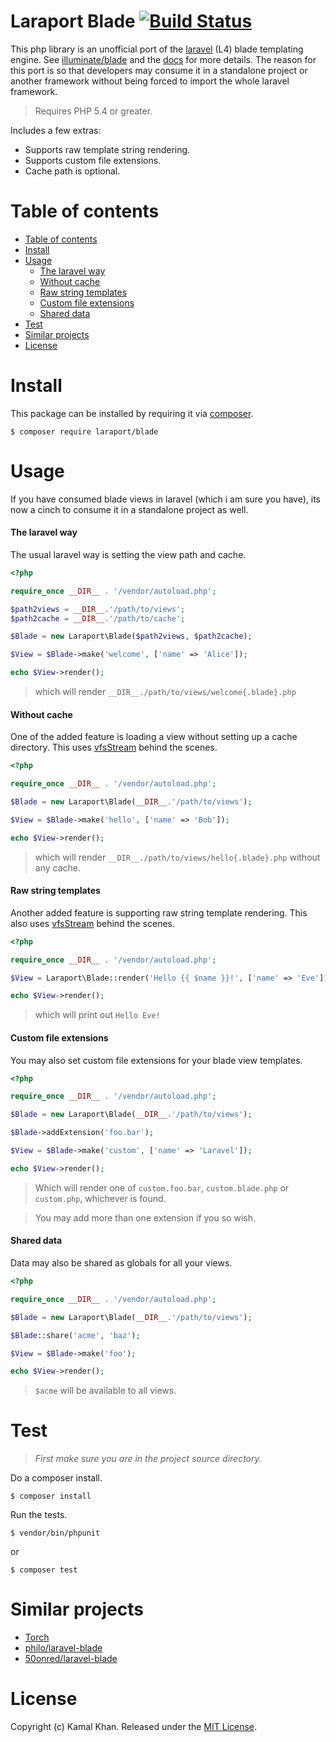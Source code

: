 Laraport Blade [![Build Status](https://travis-ci.org/laraport/blade.svg?branch=master)](https://travis-ci.org/laraport/blade)
======
This php library is an unofficial port of the [laravel](http://laravel.com/) (L4) blade templating engine. See [illuminate/blade](https://github.com/illuminate/view/tree/4.2) and the [docs](https://laravel.com/docs/4.2/templates) for more details. The reason for this port is so that developers may consume it in a standalone project or another framework without being forced to import the whole laravel framework.

> Requires PHP 5.4 or greater.

Includes a few extras:
- Supports raw template string rendering.
- Supports custom file extensions.
- Cache path is optional.

# Table of contents

- [Table of contents](#table-of-contents)
- [Install](#install)
- [Usage](#usage)
	- [The laravel way](#the-laravel-way)
	- [Without cache](#without-cache)
	- [Raw string templates](#raw-string-templates)
	- [Custom file extensions](#custom-file-extensions)
	- [Shared data](#shared-data)
- [Test](#test)
- [Similar projects](#similar-projects)
- [License](#license)

# Install

This package can be installed by requiring it via [composer](https://getcomposer.org).

```shell
$ composer require laraport/blade
```

# Usage

If you have consumed blade views in laravel (which i am sure you have), its now a cinch to consume it in a standalone project as well.

#### The laravel way

The usual laravel way is setting the view path and cache.

```php
<?php

require_once __DIR__ . '/vendor/autoload.php';

$path2views = __DIR__.'/path/to/views';
$path2cache = __DIR__.'/path/to/cache';

$Blade = new Laraport\Blade($path2views, $path2cache);

$View = $Blade->make('welcome', ['name' => 'Alice']);

echo $View->render();

```

> which will render `__DIR__./path/to/views/welcome{.blade}.php`

#### Without cache

One of the added feature is loading a view without setting up a cache directory. This uses [vfsStream](https://github.com/mikey179/vfsStream) behind the scenes.

```php
<?php

require_once __DIR__ . '/vendor/autoload.php';

$Blade = new Laraport\Blade(__DIR__.'/path/to/views');

$View = $Blade->make('hello', ['name' => 'Bob']);

echo $View->render();

```

> which will render `__DIR__./path/to/views/hello{.blade}.php` without any cache.

#### Raw string templates

Another added feature is supporting raw string template rendering. This also uses [vfsStream](https://github.com/mikey179/vfsStream) behind the scenes.

```php
<?php

require_once __DIR__ . '/vendor/autoload.php';

$View = Laraport\Blade::render('Hello {{ $name }}!', ['name' => 'Eve']);

echo $View->render();

```

> which will print out `Hello Eve!`

#### Custom file extensions

You may also set custom file extensions for your blade view templates.

```php
<?php

require_once __DIR__ . '/vendor/autoload.php';

$Blade = new Laraport\Blade(__DIR__.'/path/to/views');

$Blade->addExtension('foo.bar');

$View = $Blade->make('custom', ['name' => 'Laravel']);

echo $View->render();

```

> Which will render one of `custom.foo.bar`, `custom.blade.php` or `custom.php`, whichever is found.

> You may add more than one extension if you so wish.

#### Shared data

Data may also be shared as globals for all your views.

```php
<?php

require_once __DIR__ . '/vendor/autoload.php';

$Blade = new Laraport\Blade(__DIR__.'/path/to/views');

$Blade::share('acme', 'baz');

$View = $Blade->make('foo');

echo $View->render();

```

> `$acme` will be available to all views.

# Test
> *First make sure you are in the project source directory.*

Do a composer install.
```shell
$ composer install
```
Run the tests.
```shell
$ vendor/bin/phpunit
```
or
```shell
$ composer test
```

# Similar projects

- [Torch](https://github.com/mattstauffer/Torch/tree/4.2)
- [philo/laravel-blade](https://github.com/PhiloNL/Laravel-Blade)
- [50onred/laravel-blade](https://github.com/spatie/laravel-blade)

# License

Copyright (c) Kamal Khan.
Released under the [MIT License](http://opensource.org/licenses/MIT).
